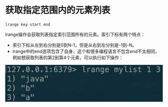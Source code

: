 # 获取指定范围内的元素列表

```text
lrange key start end
```

lrange操作会获取列表指定索引范围所有的元素。索引下标有两个特点：

* 索引下标从左到右分别是0到N-1，但是从右到左分别是-1到-N。 
* lrange中的end选项包含了自身，这个和很多编程语言不包含end不太相同，例如想获取列表的第2到第4个元素，可以执行如下操作：

![](../../.gitbook/assets/image%20%28189%29.png)

